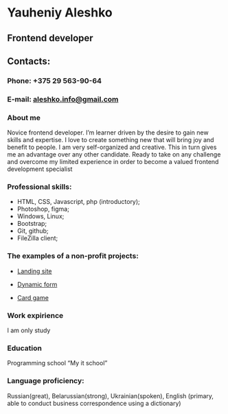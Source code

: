 # **Yauheniy Aleshko** 
## Frontend developer 
## Contacts: 

### Phone:  +375 29 563-90-64
### E-mail:  aleshko.info@gmail.com

### About me  
Novice frontend developer.
I’m learner driven by the desire to gain new skills and expertise. I love to create 
something new that will bring joy and benefit to people. 
I am very self-organized and creative. This in turn gives me an advantage over any 
other candidate. Ready to take on any challenge and overcome my limited experience 
in order to become a valued frontend development specialist 

### Professional skills: 
- HTML, CSS, Javascript, php (introductory); 
- Photoshop, figma; 
- Windows, Linux; 
- Bootstrap;
- Git, github;
- FileZilla client;

### The examples of a non-profit projects: 

- [Landing site](https://yauheniyaleshko.github.io/Kamchatka-project/)

- [Dynamic form](https://yauheniyaleshko.github.io/Form-project/)

- [Сard game](https://yauheniyaleshko.github.io/Site-game/)

### Work expirience  
I am only study

### Education  
Programming school “My it school” 

### Language proficiency:
Russian(great), Belarussian(strong), Ukrainian(spoken), 
English (primary, able to conduct business correspondence using a dictionary)